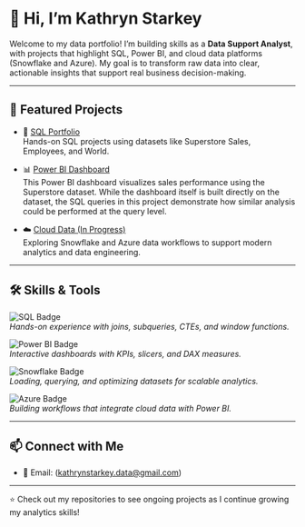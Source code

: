 # 👋 Hi, I’m Kathryn Starkey  

Welcome to my data portfolio! I’m building skills as a **Data Support Analyst**, with projects that highlight SQL, Power BI, and cloud data platforms (Snowflake and Azure). My goal is to transform raw data into clear, actionable insights that support real business decision-making.  

---

## 🔎 Featured Projects  


- 📂 [SQL Portfolio](https://github.com/kattanalytics/MySQL)  
  Hands-on SQL projects using datasets like Superstore Sales, Employees, and World.  

- 📊 [Power BI Dashboard](https://github.com/kattanalytics/sql---portfolio/sales)  
  This Power BI dashboard visualizes sales performance using the Superstore dataset.
  While the dashboard itself is built directly on the dataset, the SQL queries in this project demonstrate how similar analysis could be performed at the query level.

- ☁️ [Cloud Data (In Progress)](https://github.com/kattanalytics/cloud-data)  
  Exploring Snowflake and Azure data workflows to support modern analytics and data engineering.  


---

## 🛠 Skills & Tools  

![SQL Badge](https://img.shields.io/badge/SQL-MySQL-blue)  
*Hands-on experience with joins, subqueries, CTEs, and window functions.*

![Power BI Badge](https://img.shields.io/badge/Power%20BI-Dashboards-yellow)  
*Interactive dashboards with KPIs, slicers, and DAX measures.*

![Snowflake Badge](https://img.shields.io/badge/Snowflake-Cloud--Data-blue)  
*Loading, querying, and optimizing datasets for scalable analytics.*

![Azure Badge](https://img.shields.io/badge/Azure-Data%20Services-lightblue)  
*Building workflows that integrate cloud data with Power BI.*


---

## 📫 Connect with Me  
- 📧 Email: (kathrynstarkey.data@gmail.com)  

---
⭐️ Check out my repositories to see ongoing projects as I continue growing my analytics skills!
